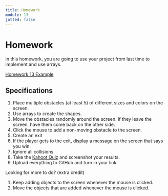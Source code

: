 ```yaml
---
title: Homework
module: 13
jotted: false
---
```


# Homework

In this homework, you are going to use your project from last time to implement and use arrays.

<!--<a href="//youtu.be/0ChP01lq20M" data-lity>Homework 13 Walkthrough</a>-->

<a href="https://github.com/Montana-Media-Arts/120_CreativeCoding1-Spring2021-Samples/tree/main/Homework%2013" target="_new">Homework 13 Example</a>

## Specifications

1. Place multiple obstacles (at least 5) of different sizes and colors on the screen.
2. Use arrays to create the shapes.
3. Move the obstacles randomly around the screen.  If they leave the screen, have them come back on the other side.
4. Click the mouse to add a non-moving obstacle to the screen.
5. Create an exit
6. If the player gets to the exit, display a message on the screen that says you win.
7. Ignore all collisions.
8. Take the <a href="https://kahoot.it/challenge/07351484?challenge-id=84387498-97d5-4d82-ae4e-eabb1c94cf58_1617232106860">Kahoot Quiz</a> and screenshot your results.
9. Upload everything to GitHub and turn in your link.

Looking for more to do? (extra credit)

1. Keep adding objects to the screen whenever the mouse is clicked.
2. Move the objects that are added whenever the mouse is clicked.